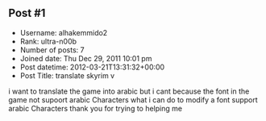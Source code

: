 ## Post #1
- Username: alhakemmido2
- Rank: ultra-n00b
- Number of posts: 7
- Joined date: Thu Dec 29, 2011 10:01 pm
- Post datetime: 2012-03-21T13:31:32+00:00
- Post Title: translate  skyrim v

i want to translate the game into arabic but i cant because the font in the game not supoort arabic Characters what i can do to modify a font support arabic Characters
thank you for trying to helping me
